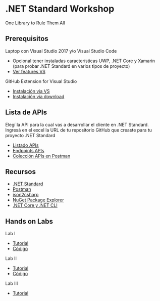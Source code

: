 # .NET Standard Workshop
One Library to Rule Them All

## Prerequisitos

Laptop con Visual Studio 2017 y/o Visual Studio Code
- Opcional tener instaladas características UWP, .NET Core y Xamarin (para probar .NET Standard en varios tipos de proyecto)
- [Ver features VS](docs/Prerequisitos-VS-2017.png)
    
GitHub Extension for Visual Studio 
- [Instalación via VS](docs/GitHub-Extension-VS.png)
- [Instalación via download](https://visualstudio.github.com/)

## Lista de APIs
Elegí la API para la cual vas a desarrollar el cliente en .NET Standard. Ingresá en el excel la URL de tu repositorio GitHub que creaste para tu proyecto .NET Standard
- [Listado APIs](https://1drv.ms/x/s!At67yfddFzMeiEUm_8qrqtv49C4c)  
- [Endpoints APIs](docs/APIs.md)  
- [Colección APIs en Postman](docs/NETStandard.postman_collection.json)  
    
## Recursos
- [.NET Standard](https://docs.microsoft.com/en-us/dotnet/standard/net-standard)
- [Postman](https://www.getpostman.com/)
- [json2csharp](http://json2csharp.com/)
- [NuGet Package Explorer](https://github.com/NuGetPackageExplorer/NuGetPackageExplorer)
- [.NET Core y .NET CLI](https://www.microsoft.com/net/core)

## Hands on Labs
Lab I
- [Tutorial](docs/lab-1.md)
- [Código](src/lab-1)

Lab II
- [Tutorial](docs/lab-2.md)
- [Código](src/lab-2)

Lab III
- [Tutorial](docs/lab-3.md)